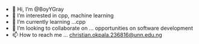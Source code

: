 - 👋 Hi, I’m @BoyYGray
- 👀 I’m interested in cpp, machine learning 
- 🌱 I’m currently learning ...cpp
- 💞️ I’m looking to collaborate on ... opportunities on software development 
- 📫 How to reach me ... christian.okpala.236816@unn.edu.ng

<!---
BoyYGray/BoyYGray is a ✨ special ✨ repository because its `README.md` (this file) appears on your GitHub profile.
You can click the Preview link to take a look at your changes.
--->
